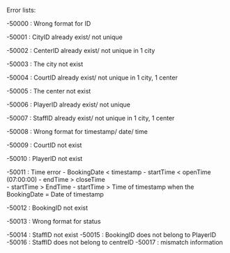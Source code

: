 Error lists:

-50000 :  Wrong format for ID

-50001 :  CityID already exist/ not unique

-50002 :  CenterID already exist/ not unique in 1 city  

-50003 :  The city not exist

-50004 :  CourtID already exist/ not unique in 1 city, 1 center

-50005 :  The center not exist

-50006 :  PlayerID already exist/ not unique

-50007 :  StaffID already exist/ not unique in 1 city, 1 center

-50008 :  Wrong format for timestamp/ date/ time

-50009 :  CourtID not exist

-50010 :  PlayerID not exist

-50011 :  Time error
	   - BookingDate < timestamp
	   - startTime < openTime (07:00:00)
	   - endTime > closeTime	
	   - startTime > EndTime
	   - startTime > Time of timestamp when the BookingDate = Date of timestamp

-50012 :  BookingID not exist

-50013 :  Wrong format for status

-50014 :  StaffID not exist
-50015 : BookingID does not belong to PlayerID
-50016 : StaffID does not belong to centreID
-50017 : mismatch information
